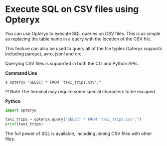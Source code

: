 # Execute SQL on CSV files using Opteryx

You can use Opteryx to execute SQL queries on CSV files. This is as simple as replacing the table name in a query with the location of the CSV file.

This feature can also be used to query all of the file typles Opteryx supports including parquet, avro, jsonl and orc.

Querying CSV files is supported in both the CLI and Python APIs.

**Command Line**

~~~ console
$ opteryx "SELECT * FROM 'taxi_trips.csv';"
~~~

!!! Note
    The terminal may require some special characters to be escaped

**Python**

~~~python
import opteryx

taxi_trips = opteryx.query("SELECT * FROM 'taxi_trips.csv';")
print(taxi_trips)
~~~

The full power of SQL is available, including joining CSV files with other files.
